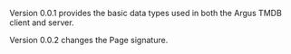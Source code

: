 Version 0.0.1 provides the basic data types used in both the Argus TMDB client and server.

Version 0.0.2 changes the Page signature.
